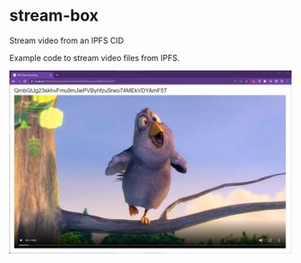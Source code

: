# stream-box
Stream video from an IPFS CID

Example code to stream video files from IPFS.

![screenshot](/assets/screenshot.png)
